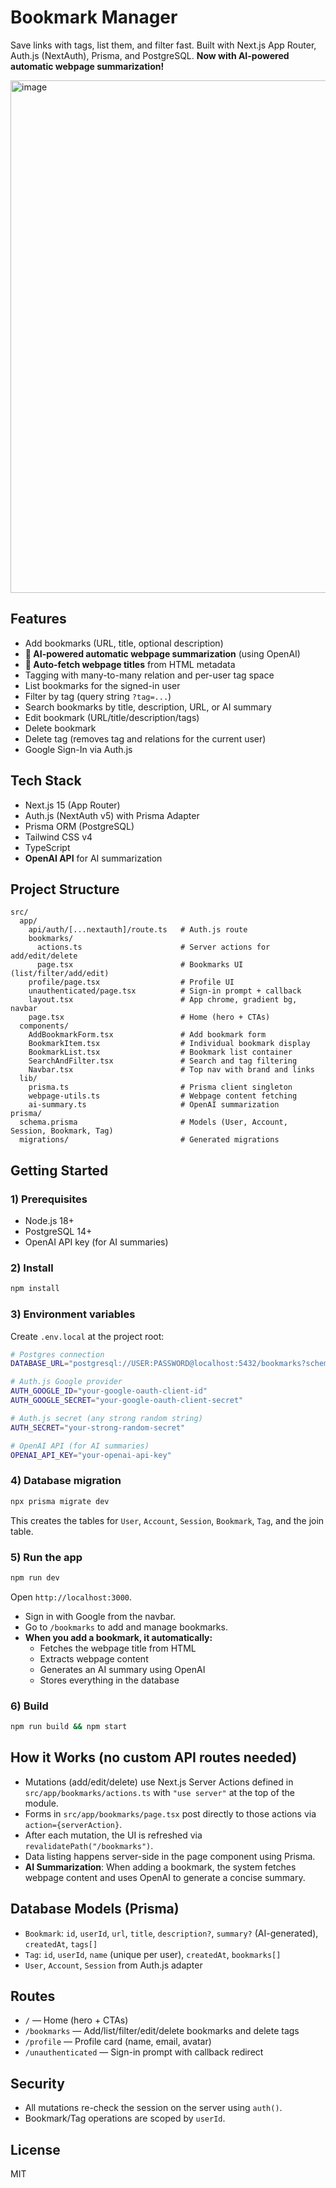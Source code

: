 # Bookmark Manager

Save links with tags, list them, and filter fast. Built with Next.js App Router, Auth.js (NextAuth), Prisma, and PostgreSQL. **Now with AI-powered automatic webpage summarization!**

<img width="1607" height="820" alt="image" src="https://github.com/user-attachments/assets/282cc308-e721-4f68-aa05-cd8cb4533e21" />

## Features

- Add bookmarks (URL, title, optional description)
- **🤖 AI-powered automatic webpage summarization** (using OpenAI)
- **📄 Auto-fetch webpage titles** from HTML metadata
- Tagging with many-to-many relation and per-user tag space
- List bookmarks for the signed-in user
- Filter by tag (query string `?tag=...`)
- Search bookmarks by title, description, URL, or AI summary
- Edit bookmark (URL/title/description/tags)
- Delete bookmark
- Delete tag (removes tag and relations for the current user)
- Google Sign-In via Auth.js

## Tech Stack

- Next.js 15 (App Router)
- Auth.js (NextAuth v5) with Prisma Adapter
- Prisma ORM (PostgreSQL)
- Tailwind CSS v4
- TypeScript
- **OpenAI API** for AI summarization

## Project Structure

```
src/
  app/
    api/auth/[...nextauth]/route.ts   # Auth.js route
    bookmarks/
      actions.ts                      # Server actions for add/edit/delete
      page.tsx                        # Bookmarks UI (list/filter/add/edit)
    profile/page.tsx                  # Profile UI
    unauthenticated/page.tsx          # Sign-in prompt + callback
    layout.tsx                        # App chrome, gradient bg, navbar
    page.tsx                          # Home (hero + CTAs)
  components/
    AddBookmarkForm.tsx               # Add bookmark form
    BookmarkItem.tsx                  # Individual bookmark display
    BookmarkList.tsx                  # Bookmark list container
    SearchAndFilter.tsx               # Search and tag filtering
    Navbar.tsx                        # Top nav with brand and links
  lib/
    prisma.ts                         # Prisma client singleton
    webpage-utils.ts                  # Webpage content fetching
    ai-summary.ts                     # OpenAI summarization
prisma/
  schema.prisma                       # Models (User, Account, Session, Bookmark, Tag)
  migrations/                         # Generated migrations
```

## Getting Started

### 1) Prerequisites

- Node.js 18+
- PostgreSQL 14+
- OpenAI API key (for AI summaries)

### 2) Install

```bash
npm install
```

### 3) Environment variables

Create `.env.local` at the project root:

```bash
# Postgres connection
DATABASE_URL="postgresql://USER:PASSWORD@localhost:5432/bookmarks?schema=public"

# Auth.js Google provider
AUTH_GOOGLE_ID="your-google-oauth-client-id"
AUTH_GOOGLE_SECRET="your-google-oauth-client-secret"

# Auth.js secret (any strong random string)
AUTH_SECRET="your-strong-random-secret"

# OpenAI API (for AI summaries)
OPENAI_API_KEY="your-openai-api-key"
```

### 4) Database migration

```bash
npx prisma migrate dev
```

This creates the tables for `User`, `Account`, `Session`, `Bookmark`, `Tag`, and the join table.

### 5) Run the app

```bash
npm run dev
```

Open `http://localhost:3000`.

- Sign in with Google from the navbar.
- Go to `/bookmarks` to add and manage bookmarks.
- **When you add a bookmark, it automatically:**
  - Fetches the webpage title from HTML
  - Extracts webpage content
  - Generates an AI summary using OpenAI
  - Stores everything in the database

### 6) Build

```bash
npm run build && npm start
```

## How it Works (no custom API routes needed)

- Mutations (add/edit/delete) use Next.js Server Actions defined in `src/app/bookmarks/actions.ts` with `"use server"` at the top of the module.
- Forms in `src/app/bookmarks/page.tsx` post directly to those actions via `action={serverAction}`.
- After each mutation, the UI is refreshed via `revalidatePath("/bookmarks")`.
- Data listing happens server-side in the page component using Prisma.
- **AI Summarization**: When adding a bookmark, the system fetches webpage content and uses OpenAI to generate a concise summary.

## Database Models (Prisma)

- `Bookmark`: `id`, `userId`, `url`, `title`, `description?`, `summary?` (AI-generated), `createdAt`, `tags[]`
- `Tag`: `id`, `userId`, `name` (unique per user), `createdAt`, `bookmarks[]`
- `User`, `Account`, `Session` from Auth.js adapter

## Routes

- `/` — Home (hero + CTAs)
- `/bookmarks` — Add/list/filter/edit/delete bookmarks and delete tags
- `/profile` — Profile card (name, email, avatar)
- `/unauthenticated` — Sign-in prompt with callback redirect

## Security

- All mutations re-check the session on the server using `auth()`.
- Bookmark/Tag operations are scoped by `userId`.

## License

MIT

